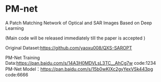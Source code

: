 # PM-net
A Patch Matching Network of Optical and SAR Images Based on Deep Learning

(Main code will be released immediately till the paper is accepted )

Original Dataset:https://github.com/yaoxu008/QXS-SAROPT

PM-Net Training Data:https://pan.baidu.com/s/14A3H0MDVLsL3TC__AhCg7w   code:1234
PM-Net Model：https://pan.baidu.com/s/15b0wKIXc2gyYexVSk443pg   code:6666
